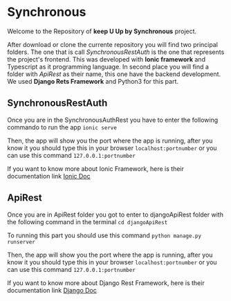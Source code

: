 # Synchronous

Welcome to the Repository of **keep U Up by Synchronous** project.

After download or clone the currente repository you will find two principal folders. The one that is call *SynchronousRestAuth* is the one that represents the project's frontend. This was developed with **Ionic framework** and Typescript as it programming language. In second place you will find a folder with *ApiRest* as their name, this one have the backend development. We used **Django Rets Framework** and Python3 for this part.

## SynchronousRestAuth

Once you are in the SynchronousAuthRest you have to enter the following commando to run the app ```ionic serve```

Then, the app will show you the port where the app is running, after you know it you should type this in your browser ```localhost:portnumber``` or you can use this command ```127.0.0.1:portnumber```

If you want to know more about Ionic Framework, here is their documentation link [Ionic Doc](https://ionicframework.com/docs/v1/guide/)

## ApiRest

Once you are in ApiRest folder you got to enter to djangoApiRest folder with the following command in the terminal ```cd djangoApiRest```

To running this part you should use this command ```python manage.py runserver```

Then, the app will show you the port where the app is running, after you know it you should type this in your browser ```localhost:portnumber``` or you can use this command ```127.0.0.1:portnumber```

If you want to know more about Django Rest Framework, here is their documentation link [Django Doc](http://www.django-rest-framework.org/)
